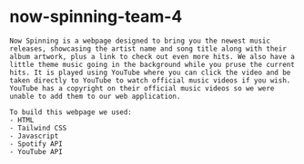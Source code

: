 # now-spinning-team-4

    Now Spinning is a webpage designed to bring you the newest music releases, showcasing the artist name and song title along with their album artwork, plus a link to check out even more hits. We also have a little theme music going in the background while you pruse the current hits. It is played using YouTube where you can click the video and be taken directly to YouTube to watch official music videos if you wish. YouTube has a copyright on their official music videos so we were unable to add them to our web application. 

    To build this webpage we used:
    - HTML 
    - Tailwind CSS 
    - Javascript 
    - Spotify API
    - YouTube API 
